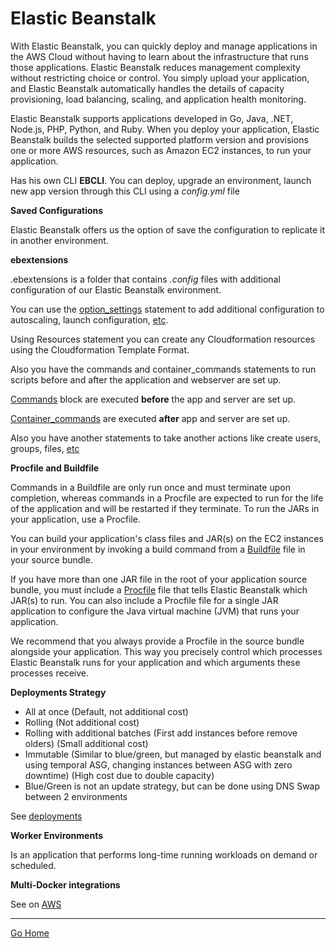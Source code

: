 # Elastic Beanstalk

With Elastic Beanstalk, you can quickly deploy and manage applications in the AWS Cloud without having to learn about the infrastructure that runs those applications. Elastic Beanstalk reduces management complexity without restricting choice or control. You simply upload your application, and Elastic Beanstalk automatically handles the details of capacity provisioning, load balancing, scaling, and application health monitoring.

Elastic Beanstalk supports applications developed in Go, Java, .NET, Node.js, PHP, Python, and Ruby. When you deploy your application, Elastic Beanstalk builds the selected supported platform version and provisions one or more AWS resources, such as Amazon EC2 instances, to run your application.

Has his own CLI **EBCLI**.
You can deploy, upgrade an environment, launch new app version through this CLI using a *config.yml* file

**Saved Configurations**

Elastic Beanstalk offers us the option of save the configuration to replicate it in another environment.

**ebextensions**

.ebextensions is a folder that contains *.config* files with additional configuration of our Elastic Beanstalk environment.

You can use the [option_settings](https://docs.aws.amazon.com/es_es/elasticbeanstalk/latest/dg/ebextensions-optionsettings.html) statement to add additional configuration to autoscaling, launch configuration, [etc](https://docs.aws.amazon.com/elasticbeanstalk/latest/dg/command-options-general.html).

Using Resources statement you can create any Cloudformation resources using the Cloudformation Template Format.

Also you have the commands and container_commands statements to run scripts before and after the application and webserver are set up.

[Commands](https://docs.aws.amazon.com/es_es/elasticbeanstalk/latest/dg/customize-containers-ec2.html#linux-commands) block are executed **before** the app and server are set up.

[Container_commands](https://docs.aws.amazon.com/es_es/elasticbeanstalk/latest/dg/customize-containers-ec2.html#linux-container-commands) are executed **after** app and server are set up.

Also you have another statements to take another actions like create users, groups, files, [etc](https://docs.aws.amazon.com/es_es/elasticbeanstalk/latest/dg/customize-containers-ec2.html)

**Procfile and Buildfile**

Commands in a Buildfile are only run once and must terminate upon completion, whereas commands in a Procfile are expected to run for the life of the application and will be restarted if they terminate. To run the JARs in your application, use a Procfile.

You can build your application's class files and JAR(s) on the EC2 instances in your environment by invoking a build command from a [Buildfile](https://docs.aws.amazon.com/elasticbeanstalk/latest/dg/java-se-buildfile.html) file in your source bundle.

If you have more than one JAR file in the root of your application source bundle, you must include a [Procfile](https://docs.aws.amazon.com/elasticbeanstalk/latest/dg/java-se-procfile.html) file that tells Elastic Beanstalk which JAR(s) to run. You can also include a Procfile file for a single JAR application to configure the Java virtual machine (JVM) that runs your application.

We recommend that you always provide a Procfile in the source bundle alongside your application. This way you precisely control which processes Elastic Beanstalk runs for your application and which arguments these processes receive.

**Deployments Strategy**

- All at once (Default, not additional cost)
- Rolling (Not additional cost)
- Rolling with additional batches (First add instances before remove olders) (Small additional cost)
- Immutable (Similar to blue/green, but managed by elastic beanstalk and using temporal ASG, changing instances between ASG with zero downtime) (High cost due to double capacity)
- Blue/Green is not an update strategy, but can be done using DNS Swap between 2 environments

See [deployments](../Automation/Deployment.md)

**Worker Environments**

Is an application that performs long-time running workloads on demand or scheduled.

**Multi-Docker integrations**

See on [AWS](https://docs.aws.amazon.com/es_es/elasticbeanstalk/latest/dg/create_deploy_docker_ecs.html)

---------------
[Go Home](../README.md)